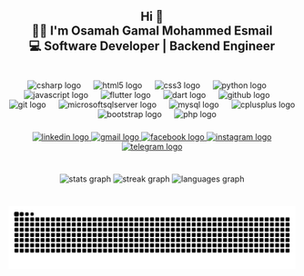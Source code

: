 <h2 align="center">Hi 👋<br>👨‍💻 I'm Osamah Gamal Mohammed Esmail<br>💻 Software Developer | Backend Engineer</h2>

###

<br clear="both">

<div align="center">
  <img src="https://cdn.jsdelivr.net/gh/devicons/devicon/icons/csharp/csharp-original.svg" height="30" alt="csharp logo"  />
  <img width="14" />
  <img src="https://cdn.jsdelivr.net/gh/devicons/devicon/icons/html5/html5-original.svg" height="30" alt="html5 logo"  />
  <img width="14" />
  <img src="https://cdn.jsdelivr.net/gh/devicons/devicon/icons/css3/css3-original.svg" height="30" alt="css3 logo"  />
  <img width="14" />
  <img src="https://cdn.jsdelivr.net/gh/devicons/devicon/icons/python/python-original.svg" height="30" alt="python logo"  />
  <img width="14" />
  <img src="https://cdn.simpleicons.org/javascript/F7DF1E" height="30" alt="javascript logo"  />
  <img width="14" />
  <img src="https://cdn.simpleicons.org/flutter/02569B" height="30" alt="flutter logo"  />
  <img width="14" />
  <img src="https://cdn.simpleicons.org/dart/0175C2" height="30" alt="dart logo"  />
  <img width="14" />
  <img src="https://cdn.simpleicons.org/github/181717" height="30" alt="github logo"  />
  <img width="14" />
  <img src="https://cdn.simpleicons.org/git/F05032" height="30" alt="git logo"  />
  <img width="14" />
  <img src="https://cdn.jsdelivr.net/gh/devicons/devicon/icons/microsoftsqlserver/microsoftsqlserver-plain.svg" height="30" alt="microsoftsqlserver logo"  />
  <img width="14" />
  <img src="https://cdn.simpleicons.org/mysql/4479A1" height="30" alt="mysql logo"  />
  <img width="14" />
  <img src="https://cdn.simpleicons.org/c++/00599C" height="30" alt="cplusplus logo"  />
  <img width="14" />
  <img src="https://cdn.simpleicons.org/bootstrap/7952B3" height="30" alt="bootstrap logo"  />
  <img width="14" />
  <img src="https://cdn.simpleicons.org/php/777BB4" height="30" alt="php logo"  />
</div>

###

<div align="center">
  <a href="https://www.linkedin.com/in/%D8%A3%D8%B3%D8%A7%D9%85%D8%A9-%D8%AC%D9%85%D8%A7%D9%84-%D9%85%D8%AD%D9%85%D8%AF-%D8%A7%D8%B3%D9%85%D8%A7%D8%B9%D9%8A%D9%84-07906326b?utm_source=share&utm_campaign=share_via&utm_content=profile&utm_medium=android_app" target="_blank">
    <img src="https://raw.githubusercontent.com/maurodesouza/profile-readme-generator/master/src/assets/icons/social/linkedin/default.svg" width="42" height="30" alt="linkedin logo"  />
  </a>
  <a href="mailto:osamajamal2021@gmail.com" target="_blank">
    <img src="https://raw.githubusercontent.com/maurodesouza/profile-readme-generator/master/src/assets/icons/social/gmail/default.svg" width="42" height="30" alt="gmail logo"  />
  </a>
  <a href="https://www.facebook.com/osamh.gamal.2001" target="_blank">
    <img src="https://raw.githubusercontent.com/maurodesouza/profile-readme-generator/master/src/assets/icons/social/facebook/default.svg" width="42" height="30" alt="facebook logo"  />
  </a>
  <a href="https://www.instagram.com/osamah__gamal?igsh=YzZpcjB3ZGZpNjZ5" target="_blank">
    <img src="https://raw.githubusercontent.com/maurodesouza/profile-readme-generator/master/src/assets/icons/social/instagram/default.svg" width="42" height="30" alt="instagram logo"  />
  </a>
  <a href="https://t.me/Osamah_Gamal_2001" target="_blank">
    <img src="https://raw.githubusercontent.com/maurodesouza/profile-readme-generator/master/src/assets/icons/social/telegram/default.svg" width="42" height="30" alt="telegram logo"  />
  </a>
</div>

###

<br clear="both">

<div align="center">
  <img src="https://github-readme-stats.vercel.app/api?username=Osamah-Gamal&hide_title=false&hide_rank=false&show_icons=true&include_all_commits=true&count_private=true&disable_animations=false&theme=radical&locale=en&hide_border=false" height="150" alt="stats graph"  />
  <img src="https://streak-stats.demolab.com?user=Osamah-Gamal&locale=en&mode=daily&theme=radical&hide_border=false&border_radius=5" height="150" alt="streak graph"  />
  <img src="https://github-readme-stats.vercel.app/api/top-langs?username=Osamah-Gamal&locale=en&hide_title=false&layout=compact&card_width=320&langs_count=5&theme=radical&hide_border=false" height="150" alt="languages graph"  />
</div>

###

<br clear="both">

<img src="https://raw.githubusercontent.com/Osamah-Gamal/Osamah-Gamal/output/snake.svg" alt="Snake animation" />

###
